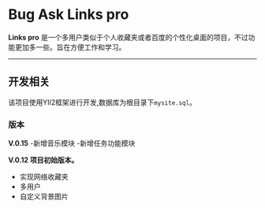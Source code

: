 
# Bug Ask Links pro

**Links pro** 是一个多用户类似于个人收藏夹或者百度的个性化桌面的项目，不过功能更加多一些。旨在方便工作和学习。

----------

## 开发相关

该项目使用YII2框架进行开发,数据库为根目录下`mysite.sql`。

### 版本

**V.0.15**
-新增音乐模块
-新增任务功能模块

**V.0.12 项目初始版本。**
- 实现网络收藏夹
- 多用户
- 自定义背景图片